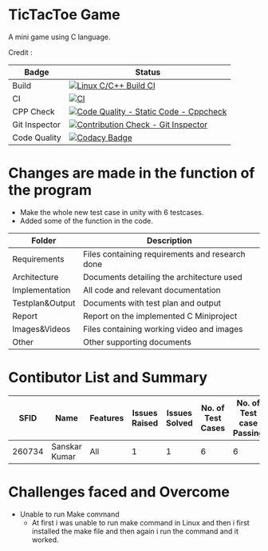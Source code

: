 # TicTacToe Game

A mini game using C language.

Credit : 

| Badge | Status |
| --- | --- |
| Build | [![Linux C/C++ Build CI](https://github.com/260734/MiniProject_C/actions/workflows/main.yml/badge.svg)](https://github.com/260734/MiniProject_C/actions/workflows/main.yml) |
| CI | [![CI](https://github.com/260734/MiniProject_C/actions/workflows/CI.yml/badge.svg)](https://github.com/260734/MiniProject_C/actions/workflows/CI.yml) |
| CPP Check | [![Code Quality - Static Code - Cppcheck](https://github.com/260734/MiniProject_C/actions/workflows/cppcheck.yml/badge.svg)](https://github.com/260734/MiniProject_C/actions/workflows/cppcheck.yml) |
| Git Inspector | [![Contribution Check - Git Inspector](https://github.com/260734/MiniProject_C/actions/workflows/git_inspector.yml/badge.svg)](https://github.com/260734/MiniProject_C/actions/workflows/git_inspector.yml) |
| Code Quality | [![Codacy Badge](https://app.codacy.com/project/badge/Grade/4b6a5ff39c8f4dc29853b5d207bb2e61)](https://www.codacy.com/gh/260734/MiniProject_C/dashboard?utm_source=github.com&amp;utm_medium=referral&amp;utm_content=260734/MiniProject_C&amp;utm_campaign=Badge_Grade) |


# Changes are made in the function of the program
 * Make the whole new test case in unity with 6 testcases.
 * Added some of the function in the code.


| Folder | Description |
| --- | --- |
| Requirements | Files containing requirements and research done |
| Architecture | Documents detailing the architecture used |
| Implementation | All code and relevant documentation |
| Testplan&Output | Documents with test plan and output |
| Report | Report on the implemented C Miniproject |
| Images&Videos | Files containing working video and images |
| Other | Other supporting documents |


# Contibutor List and Summary

| SFID | Name | Features | Issues Raised | Issues Solved | No. of Test Cases | No. of Test case Passing |
| --- | --- | --- | --- | --- | --- | --- |
| 260734 | Sanskar Kumar | All | 1 | 1 | 6 | 6 |


# Challenges faced and Overcome

* Unable to run Make command
  * At first i was unable to run make command in Linux and then i first installed the make file and then again i run the command and it worked.

